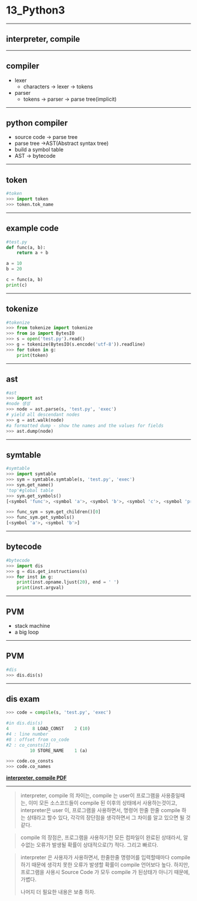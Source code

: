 # 13_Python3

---

## interpreter, compile


---

## compiler
  - lexer
    - characters -> lexer -> tokens
  - parser
    - tokens -> parser -> parse tree(implicit)

---
## python compiler 
  - source code -> parse tree
  - parse tree ->AST(Abstract syntax tree)
  - build a symbol table
  - AST -> bytecode

---
## token 

```python
#token
>>> import token
>>> token.tok_name
```
---
## example code

```python
#test.py
def func(a, b):
    return a + b

a = 10
b = 20

c = func(a, b)
print(c)
```

---
## tokenize 

```python
#tokenize
>>> from tokenize import tokenize
>>> from io import BytesIO
>>> s = open('test.py').read()
>>> g = tokenize(BytesIO(s.encode('utf-8')).readline)
>>> for token in g:
	print(token)
```
---
## ast 

```python
#ast
>>> import ast
#node 생성
>>> node = ast.parse(s, 'test.py', 'exec')
# yield all descendant nodes
>>> g = ast.walk(node)
#a formatted dump - show the names and the values for fields
>>> ast.dump(node)
```
---
## symtable

```python
#symtable
>>> import symtable
>>> sym = symtable.symtable(s, 'test.py', 'exec')
>>> sym.get_name()
'top'#global table
>>> sym.get_symbols()
[<symbol 'func'>, <symbol 'a'>, <symbol 'b'>, <symbol 'c'>, <symbol 'print'>]

>>> func_sym = sym.get_children()[0]
>>> func_sym.get_symbols()
[<symbol 'a'>, <symbol 'b'>]
```
---
## bytecode

```python
#bytecode
>>> import dis
>>> g = dis.get_instructions(s)
>>> for inst in g:
	print(inst.opname.ljust(20), end = ' ')
	print(inst.argval)
```
---
## PVM
  - stack machine
  - a big loop 

---
## PVM

```python
#dis
>>> dis.dis(s)
```

---
## dis exam

```python
>>> code = compile(s, 'test.py', 'exec')

#in dis.dis(s)
4         8 LOAD_CONST    2 (10)
#4 : line number
#8 : offset from co_code
#2 : co_consts[2]
         10 STORE_NAME    1 (a)

>>> code.co_consts
>>> code.co_names
```


**[interpreter, compile PDF ](/study/interpreter.pdf)**

---

> interpreter, compile 의 차이는, compile 는 user이 프로그램을 사용중일때는, 이미 모든 소스코드들이 compile 된 이후의 상태에서 사용하는것이고, interpreter은 user 이, 프로그램을 사용하면서, 명령어 한줄 한줄 compile 하는 상태라고 할수 있다, 각각의 장단점을 생각하면서 그 차이를 알고 있으면 될 것같다.

> compile 의 장점은, 프로그램을 사용하기전 모든 컴파일이 완료된 상태라서, 알수없는 오류가 발생될 확률이 상대적으로(?) 적다. 그리고 빠르다.

> interpreter 은 사용자가 사용하면서, 한줄한줄 명령어를 입력할때마다 compile 하기 때문에 생각치 못한 오류가 발생할 확률이 compile 언어보다 높다. 하지만, 프로그램을 사용시 Source Code 가 모두 compile 가 된상태가 아니기 때문에, 가볍다. 
> 
> 나머지 더 필요한 내용은 보충 하자.






